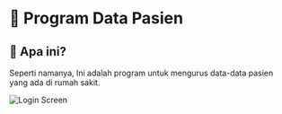 # 🏥 Program Data Pasien #


## 🤔 Apa ini? ##
Seperti namanya, Ini adalah program untuk mengurus data-data pasien yang ada di rumah sakit.


![Login Screen](https://github.com/Dhe0van/Project-Akhir/blob/main/Screenshot/6.png "Login Screen")

